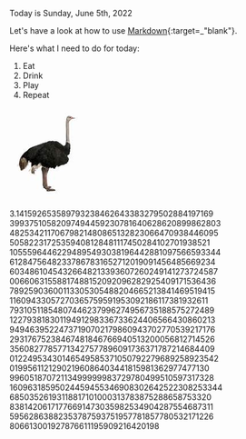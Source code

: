 Today is Sunday, June 5th, 2022

Let's have a look at how to use [Markdown](https://www.markdownguide.org/cheat-sheet/){:target=_"blank"}.

Here's what I need to do for today:
1. Eat
2. Drink
3. Play
4. Repeat


![alt text](th.jfif)

3.141592653589793238462643383279502884197169 39937510582097494459230781640628620899862803 48253421170679821480865132823066470938446095 50582231725359408128481117450284102701938521 10555964462294895493038196442881097566593344 61284756482337867831652712019091456485669234 60348610454326648213393607260249141273724587 00660631558817488152092096282925409171536436 78925903600113305305488204665213841469519415 11609433057270365759591953092186117381932611 79310511854807446237996274956735188575272489 12279381830119491298336733624406566430860213 94946395224737190702179860943702770539217176 29317675238467481846766940513200056812714526 35608277857713427577896091736371787214684409 01224953430146549585371050792279689258923542 01995611212902196086403441815981362977477130 99605187072113499999983729780499510597317328 16096318595024459455346908302642522308253344 68503526193118817101000313783875288658753320 83814206171776691473035982534904287554687311 59562863882353787593751957781857780532171226
806613001927876611195909216420198

